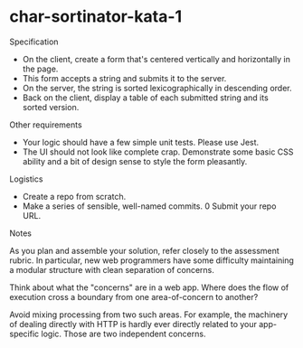 # char-sortinator-kata-1

Specification

  -  On the client, create a form that's centered vertically and horizontally in the page.
  -  This form accepts a string and submits it to the server.
  -  On the server, the string is sorted lexicographically in descending order.
  -  Back on the client, display a table of each submitted string and its sorted version.

Other requirements

  -  Your logic should have a few simple unit tests. Please use Jest.
  -  The UI should not look like complete crap. Demonstrate some basic CSS ability and a bit of design sense to style the form pleasantly.

Logistics

  -  Create a repo from scratch.
  -  Make a series of sensible, well-named commits.
  0  Submit your repo URL.

Notes

As you plan and assemble your solution, refer closely to the assessment rubric. In particular, new web programmers have some difficulty maintaining a modular structure with clean separation of concerns.

Think about what the "concerns" are in a web app. Where does the flow of execution cross a boundary from one area-of-concern to another?

Avoid mixing processing from two such areas. For example, the machinery of dealing directly with HTTP is hardly ever directly related to your app-specific logic. Those are two independent concerns.
